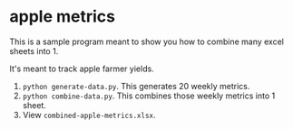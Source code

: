 # apple metrics

This is a sample program meant to show you how to combine many excel sheets into 1.

It's meant to track apple farmer yields.

1. `python generate-data.py`. This generates 20 weekly metrics.
2. `python combine-data.py`. This combines those weekly metrics into 1 sheet.
3. View `combined-apple-metrics.xlsx`.